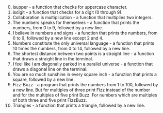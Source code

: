 0. isupper - a function that checks for uppercase character.
1. isdigit - a function that checks for a digit (0 through 9).
2. Collaboration is multiplication - a function that multiplies two integers.
3. The numbers speaks for themselves - a function that prints the numbers, from 0 to 9, followed by a new line.
4. I believe in numbers and signs - a function that prints the numbers, from 0 to 9, followed by a new line except 2 and 4.
5. Numbers constitute the only universal language - a function that prints 10 times the numbers, from 0 to 14, followed by a new line.
6. The shortest distance between two points is a straight line - a function that draws a straight line in the terminal.
7. I feel like I am diagonally parked in a parallel universe - a function that draws a diagonal line on the terminal.
8. You are so much sunshine in every square inch - a function that prints a square, followed by a new line.
9. Fizz-Buzz - a program that prints the numbers from 1 to 100, followed by a new line. But for multiples of three print Fizz instead of the number and for the multiples of five print Buzz. For numbers which are multiples of both three and five print FizzBuzz.
10. Triangles -  a function that prints a triangle, followed by a new line.
